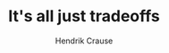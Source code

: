 ---
title: "It's all just tradeoffs"
description: 'Everything in all of engineering is always a balance of tradeoffs'
pubDate: '2024-09-30'
heroImage: 'images/scales.webp'
author: Hendrik Crause
---